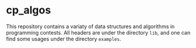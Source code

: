 # cp\_algos

This repository contains a variaty of data structures and algorithms in programming contests.
All headers are under the directory `lib`, and one can find some usages under the directory `examples`.
